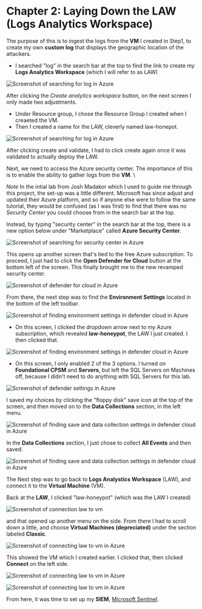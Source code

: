 # Chapter 2: Laying Down the LAW (Logs Analytics Workspace)

The purpose of this is to ingest the logs from the **VM** I created in Step1, to create my own **custom log** that displays the geographic location of the attackers.
- I searched "log" in the search bar at the top to find the link to create my **Logs Analytics Workspace** (which I will refer to as LAW)

![Screenshot of searching for log in Azure](https://github.com/ZeroTrustAccess/Honeypot/blob/main/all_images/step2_law1.png)

After clicking the *Create analytics workspace* button, on the next screen I only made two adjustments.
- Under Resource group, I chose the Resource Group I created when I creaeted the VM.
- Then I created a name for the LAW, cleverly named law-honepot.

![Screenshot of searching for log in Azure](https://github.com/ZeroTrustAccess/Honeypot/blob/main/all_images/step2_law2.png)

After clicking create and validate, I had to click create again once it was validated to actually deploy the LAW.

Next,  we need to access the Azure security center. The importance of this is to enable the ability to gather logs from the **VM**. \

*Note*
In the intial lab from Josh Madakor which I used to guide me through this project, the set-up was a little different. Microsoft has since adjust and updated their Azure platform, and so if anyone else were to follow the same tutorial, they would be confused (as I was first) to find that there was no *Security Center* you could choose from in the search bar at the top.

Instead, by typing "security center" in the search bar at the top, there is a new option below under "Marketplace" called **Azure Security Center**.

![Screenshot of searching for security center in Azure](https://github.com/ZeroTrustAccess/Honeypot/blob/main/all_images/step2_law2.5.png)

This opens up another screen that's tied to the free Azure subscription. To proceed, I just had to click the **Open Defender for Cloud** button at the bottom left of the screen. This finally brought me to the new revamped security center.

![Screenshot of defender for cloud in Azure](https://github.com/ZeroTrustAccess/Honeypot/blob/main/all_images/step2_law3.png)

From there, the next step was to find the **Environment Settings** located in the bottom of the left toolbar.

![Screenshot of finding environment settings in defender cloud in Azure](https://github.com/ZeroTrustAccess/Honeypot/blob/main/all_images/step2_law4.png)

- On this screen, I clicked the dropdown arrow next to my Azure subscription, which revealed **law-honeypot**, the LAW I just created. I then clicked that.

![Screenshot of finding environment settings in defender cloud in Azure](https://github.com/ZeroTrustAccess/Honeypot/blob/main/all_images/step2_law5.png)

- On this screen, I only enabled 2 of the 3 options. I turned on **Foundational CPSM** and **Servers**, but left the SQL Servers on Machines off, because I didn't need to do anything with SQL Servers for this lab.

![Screenshot of defender settings in Azure](https://github.com/ZeroTrustAccess/Honeypot/blob/main/all_images/step2_law6.png)

I saved my choices by clicking the "floppy disk" save icon at the top of the screen, and then moved on to the **Data Collections** section, in the left menu.

![Screenshot of finding save and data collection settings in defender cloud in Azure](https://github.com/ZeroTrustAccess/Honeypot/blob/main/all_images/step2_law7.png)

In the **Data Collections** section, I just chose to collect **All Events** and then saved.

![Screenshot of finding save and data collection settings in defender cloud in Azure](https://github.com/ZeroTrustAccess/Honeypot/blob/main/all_images/step2_law8.png)

The Next step was to go back to **Logs Analystics Workspace** (LAW), and connect it to the **Virtual Machine** (VM).

Back at the **LAW**, I clicked "law-honeypot" (which was the LAW I created) 

![Screenshot of connection law to vm](https://github.com/ZeroTrustAccess/Honeypot/blob/main/all_images/step2_law9.png)

and that opened up another menu on the side. From there I had to scroll down a little, and choose **Virtual Machines (depreciated)** under the section labeled **Classic**.

![Screenshot of connecting law to vm in Azure](https://github.com/ZeroTrustAccess/Honeypot/blob/main/all_images/step2_law10.png)

This showed the VM which I created earlier. I clicked that, then clicked **Connect** on the left side.

![Screenshot of connecting law to vm in Azure](https://github.com/ZeroTrustAccess/Honeypot/blob/main/all_images/step2_law11.png)

![Screenshot of connecting law to vm in Azure](https://github.com/ZeroTrustAccess/Honeypot/blob/main/all_images/step2_law12.png)

From here, it was time to set up my **SIEM**, [Microsoft Sentinel](https://github.com/ZeroTrustAccess/Honepot/blob/main/chapter/Step3_Sent.md).
